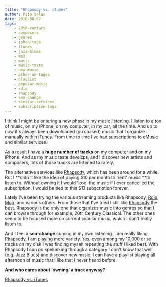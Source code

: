 ```yaml
---
title: "Rhapsody vs. iTunes"
author: Pito Salas
date: 2010-08-07
tags:
    - 20th-century
    - composers
    - genres
    - iphon-tage
    - itunes
    - jazz-blues
    - mp3
    - music
    - music-taste
    - new-music
    - other-on-tages
    - playlist
    - popular-music
    - rdio
    - rhapsody
    - sea-change
    - similar-services
    - subscription-tags
---
```




I think I might be entering a new phase in my music listening. I listen to a
ton of music, on my iPhone, on my computer, in my car, all the time. And up to
now it's always been downloaded (purchased) music that I organize manually
within iTunes. From time to time I've had subscriptions to
[eMusic](<http://www.emusic.com/>) and similar services.

As a result I have a **huge number of tracks** on my computer and on my
iPhone. And as my music taste develops, and I discover new artists and
composers, lots of those tracks are listened to rarely.

The alternative services like
[Rhapsody](<http://www.rhapsody.com/welcome.html>), which has been around for
a while. But I **didn 't like the idea of paying $10 per month to 'rent' music
**to listen to. Without owning it I would 'lose' the music if I ever cancelled
the subscription. I would be tied to this $10 subscription forever.

Lately I've been trying the various streaming products like Rhapsody,
[Rdio](<http://www.rdio.com/>), [Mog](<http://>), and various others. From
those that I've tried I still like
[Rhapsody](<http://www.rhapsody.com/welcome.html>) the best. Rhapsody is the
only one that organizes music into genres so that I can browse through for
example, 20th Century Classical. The other ones seem to be focused more on
current popular music, which I don't really listen to.

And I feel a **sea-change** coming in my own listening. I am really liking
[Rhapsody](<http://www.rhapsody.com/welcome.html>). I am playing more variety.
Yes, even among my 10,000 or so tracks on my disk I was finding myself
repeating the stuff I liked best. With Rhapsody I can go spelunking through a
category I don't know that well (e.g. Jazz Blues) and discover new music. I
can have a playlist playing all afternoon of music that I like that I never
heard before.

**And who cares about 'owning' a track anyway?**


[Rhapsody vs. iTunes](None)
